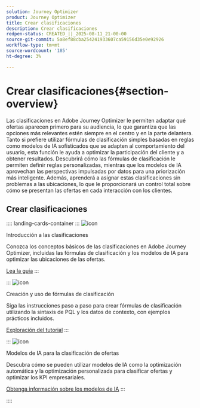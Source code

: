```yaml
---
solution: Journey Optimizer
product: Journey Optimizer
title: Crear clasificaciones
description: Crear clasificaciones
redpen-status: CREATED_||_2025-08-11_21-00-00
source-git-commit: 5a8ef88cba254241933607ca59156d35e0e92926
workflow-type: tm+mt
source-wordcount: '185'
ht-degree: 3%

---
```



# Crear clasificaciones{#section-overview}

Las clasificaciones en Adobe Journey Optimizer le permiten adaptar qué ofertas aparecen primero para su audiencia, lo que garantiza que las opciones más relevantes estén siempre en el centro y en la parte delantera. Tanto si prefiere utilizar fórmulas de clasificación simples basadas en reglas como modelos de IA sofisticados que se adapten al comportamiento del usuario, esta función le ayuda a optimizar la participación del cliente y a obtener resultados. Descubrirá cómo las fórmulas de clasificación le permiten definir reglas personalizadas, mientras que los modelos de IA aprovechan las perspectivas impulsadas por datos para una priorización más inteligente. Además, aprenderá a asignar estas clasificaciones sin problemas a las ubicaciones, lo que le proporcionará un control total sobre cómo se presentan las ofertas en cada interacción con los clientes.

## Crear clasificaciones

:::: landing-cards-container
:::
![icon](https://cdn.experienceleague.adobe.com/icons/book.svg)

Introducción a las clasificaciones

Conozca los conceptos básicos de las clasificaciones en Adobe Journey Optimizer, incluidas las fórmulas de clasificación y los modelos de IA para optimizar las ubicaciones de las ofertas.

[Lea la guía](../using/offers/ranking/get-started-rankings.md)
:::

:::
![icon](https://cdn.experienceleague.adobe.com/icons/circle-play.svg)

Creación y uso de fórmulas de clasificación

Siga las instrucciones paso a paso para crear fórmulas de clasificación utilizando la sintaxis de PQL y los datos de contexto, con ejemplos prácticos incluidos.

[Exploración del tutorial](../using/offers/ranking/create-ranking-formulas.md)
:::

:::
![icon](https://cdn.experienceleague.adobe.com/icons/chart-line.svg)

Modelos de IA para la clasificación de ofertas

Descubra cómo se pueden utilizar modelos de IA como la optimización automática y la optimización personalizada para clasificar ofertas y optimizar los KPI empresariales.

[Obtenga información sobre los modelos de IA](ai-models-landing-page.md)
:::

::::
